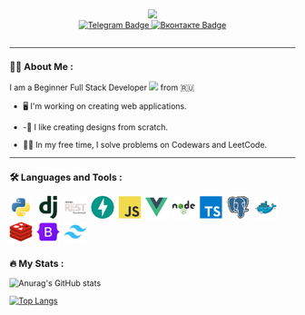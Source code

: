 <div id="header" align="center">
  <img src="https://media.giphy.com/media/M9gbBd9nbDrOTu1Mqx/giphy.gif" width="100"/>
</div>


<div id="badges" align="center">
<a href="https://t.me/serj2626">
<img src="https://img.shields.io/badge/Telegram-blue?style=for-the-badge&logo=Telegram&logoColor=white" alt="Telegram Badge"/>
</a>
<a href="https://vk.com/seregaboytsov">
<img src="https://img.shields.io/badge/Вконтакте-blue?logo=VK&logoColor=white&style=for-the-badge"
alt="Вконтакте Badge"/>
</a> 
</div>

<div id="badges"  align="center">
<img src="https://komarev.com/ghpvc/?username=serj2626&style=flat-square&color=green" alt=""/>
</div>


---

### :man_technologist:  About Me :

I am a Beginner Full Stack Developer <img src="https://media.giphy.com/media/WUlplcMpOCEmTGBtBW/giphy.gif" width="30"> from 🇷🇺

- 🖥️ I'm working on creating web applications.

- -🍥 I like creating designs from scratch.

- 🧑‍🎓 In my free time, I solve problems on Codewars and LeetCode.

---

### :hammer_and_wrench: Languages and Tools :

<div>
<img src="https://github.com/devicons/devicon/blob/master/icons/python/python-original.svg" title="Python" alt="Python" width="40" height="40"/>&nbsp;
<img src="https://github.com/devicons/devicon/blob/master/icons/django/django-plain.svg" title="Django" alt="Django" width="40" height="40"/>&nbsp;
<img src="https://github.com/devicons/devicon/blob/master/icons/djangorest/djangorest-original.svg" title="DRF" alt="DRF" width="40" height="40"/>&nbsp;
<img src="https://github.com/devicons/devicon/blob/master/icons/fastapi/fastapi-original.svg" title="FastAPI" alt="FastAPI" width="40" height="40"/>&nbsp;
<img src="https://github.com/devicons/devicon/blob/master/icons/javascript/javascript-original.svg" title="JavaScript" alt="JavaScript" width="40" height="40"/>&nbsp;
<img src="https://github.com/devicons/devicon/blob/master/icons/vuejs/vuejs-original.svg" title="Vuejs" alt="Vuejs" width="40" height="40"/>&nbsp;
<img src="https://github.com/devicons/devicon/blob/master/icons/nodejs/nodejs-original-wordmark.svg" title="NodeJS" alt="NodeJS" width="40" height="40"/>&nbsp;
<img src="https://github.com/devicons/devicon/blob/master/icons/typescript/typescript-original.svg" title="TypeScript" alt="TypeScript" width="40" height="40"/>&nbsp;
<img src="https://github.com/devicons/devicon/blob/master/icons/postgresql/postgresql-original.svg" title="Postgresql" alt="Postgresql" width="40" height="40"/>&nbsp;
<img src="https://github.com/devicons/devicon/blob/master/icons/docker/docker-original.svg" title="Docker" alt="Docker" width="40" height="40"/>&nbsp;
<img src="https://github.com/devicons/devicon/blob/master/icons/redis/redis-original.svg" title=" Redis" alt=" Redis" width="40" height="40"/>&nbsp;
<img src="https://github.com/devicons/devicon/blob/master/icons/bootstrap/bootstrap-original.svg" title=" Bootstrap" alt=" Bootstrap" width="40" height="40"/>&nbsp;
<img src="https://github.com/devicons/devicon/blob/master/icons/tailwindcss/tailwindcss-original.svg" title="Tailwind" alt="Tailwind" width="40" height="40"/>&nbsp;
</div>

### :fire: My Stats :
![Anurag's GitHub stats](https://github-readme-stats.vercel.app/api?username=serj2626&show_icons=true&theme=radical)

[![Top Langs](https://github-readme-stats.vercel.app/api/top-langs/?username=serj2626&layout=compact&theme=vision-friendly-dark)](https://github.com/anuraghazra/github-readme-stats)
